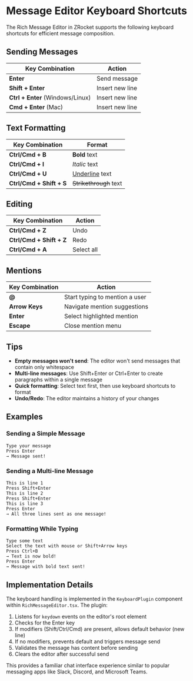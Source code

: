 # Message Editor Keyboard Shortcuts

The Rich Message Editor in ZRocket supports the following keyboard shortcuts for efficient message composition.

## Sending Messages

| Key Combination                  | Action          |
| -------------------------------- | --------------- |
| **Enter**                        | Send message    |
| **Shift + Enter**                | Insert new line |
| **Ctrl + Enter** (Windows/Linux) | Insert new line |
| **Cmd + Enter** (Mac)            | Insert new line |

## Text Formatting

| Key Combination          | Format                 |
| ------------------------ | ---------------------- |
| **Ctrl/Cmd + B**         | **Bold** text          |
| **Ctrl/Cmd + I**         | _Italic_ text          |
| **Ctrl/Cmd + U**         | <u>Underline</u> text  |
| **Ctrl/Cmd + Shift + S** | ~~Strikethrough~~ text |

## Editing

| Key Combination          | Action     |
| ------------------------ | ---------- |
| **Ctrl/Cmd + Z**         | Undo       |
| **Ctrl/Cmd + Shift + Z** | Redo       |
| **Ctrl/Cmd + A**         | Select all |

## Mentions

| Key Combination | Action                         |
| --------------- | ------------------------------ |
| **@**           | Start typing to mention a user |
| **Arrow Keys**  | Navigate mention suggestions   |
| **Enter**       | Select highlighted mention     |
| **Escape**      | Close mention menu             |

## Tips

- **Empty messages won't send**: The editor won't send messages that contain only whitespace
- **Multi-line messages**: Use Shift+Enter or Ctrl+Enter to create paragraphs within a single message
- **Quick formatting**: Select text first, then use keyboard shortcuts to format
- **Undo/Redo**: The editor maintains a history of your changes

## Examples

### Sending a Simple Message

```
Type your message
Press Enter
→ Message sent!
```

### Sending a Multi-line Message

```
This is line 1
Press Shift+Enter
This is line 2
Press Shift+Enter
This is line 3
Press Enter
→ All three lines sent as one message!
```

### Formatting While Typing

```
Type some text
Select the text with mouse or Shift+Arrow keys
Press Ctrl+B
→ Text is now bold!
Press Enter
→ Message with bold text sent!
```

## Implementation Details

The keyboard handling is implemented in the `KeyboardPlugin` component within `RichMessageEditor.tsx`. The plugin:

1. Listens for `keydown` events on the editor's root element
2. Checks for the Enter key
3. If modifiers (Shift/Ctrl/Cmd) are present, allows default behavior (new line)
4. If no modifiers, prevents default and triggers message send
5. Validates the message has content before sending
6. Clears the editor after successful send

This provides a familiar chat interface experience similar to popular messaging apps like Slack, Discord, and Microsoft Teams.
